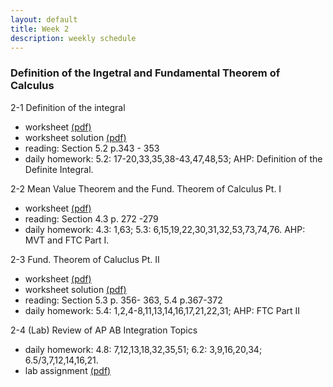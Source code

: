 ```yaml
---
layout: default
title: Week 2
description: weekly schedule
--- 
```

### Definition of the Ingetral and Fundamental Theorem of Calculus

2-1 Definition of the integral    <br>

* worksheet [(pdf)](\calculus2\schedule\week2\2-1Shan.pdf) <be>
* worksheet solution [(pdf)](\calculus2\schedule\week2\2-1ShanSoln.pdf)  <br>
* reading: Section 5.2 p.343 - 353   <br>
* daily homework: 5.2: 17-20,33,35,38-43,47,48,53; AHP: Definition of the Definite Integral.  <br>

2-2 Mean Value Theorem and the Fund. Theorem of Calculus Pt. I  <br>

* worksheet [(pdf)](\calculus2\schedule\week2\2-2Shan.pdf)  <br>
* reading: Section 4.3 p. 272 -279   <br>
* daily homework: 4.3: 1,63; 5.3: 6,15,19,22,30,31,32,53,73,74,76. AHP: MVT and FTC Part I.  <br>

2-3 Fund. Theorem of Caluclus Pt. II  <br>

* worksheet [(pdf)](\calculus2\schedule\week2\2-3Shan.pdf)  <br>
* worksheet solution [(pdf)](\calculus2\schedule\week2\2-3ShanSoln.pdf)  <br>
* reading: Section 5.3 p. 356- 363, 5.4 p.367-372 <br>
* daily homework: 5.4: 1,2,4-8,11,13,14,16,17,21,22,31; AHP: FTC Part II  <br>

2-4 (Lab) Review of AP AB Integration Topics  <br>

* daily homework: 4.8: 7,12,13,18,32,35,51; 6.2: 3,9,16,20,34; 6.5/3,7,12,14,16,21.  <br>
* lab assignment [(pdf)](\calculus2\schedule\week2\2-4lab.pdf)   <br>




